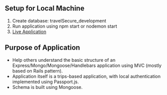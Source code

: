 ## Setup for Local Machine
1. Create database: travelSecure_development
2. Run application using npm start or nodemon start
3. [Live Application](https://sleepy-springs-57038.herokuapp.com)

## Purpose of Application
- Help others understand the basic structure of an Express/Mongo/Mongoose/Handlebars application using MVC (mostly based on Rails pattern).
- Application itself is a trips-based application, with local authentication implemented using Passport.js. 
- Schema is built using Mongoose.